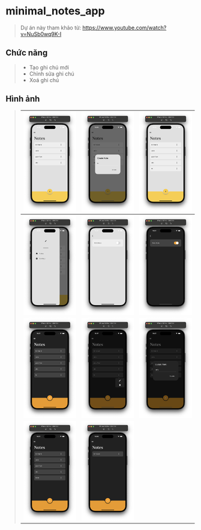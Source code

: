 # minimal_notes_app

> Dự án này tham khảo từ: https://www.youtube.com/watch?v=NuSb0wq9K-I

## Chức năng

> - Tạo ghi chú mới
> - Chỉnh sửa ghi chú
> - Xoá ghi chú

## Hình ảnh

> |<img src="img/1.png">|<img src="img/2.png">|<img src="img/3.png">|
> |-|-|-|
> |<img src="img/4.png">|<img src="img/5.png">|<img src="img/6.png">|
> |<img src="img/7.png">|<img src="img/8.png">|<img src="img/9.png">|
> |<img src="img/10.png">|<img src="img/11.png">||